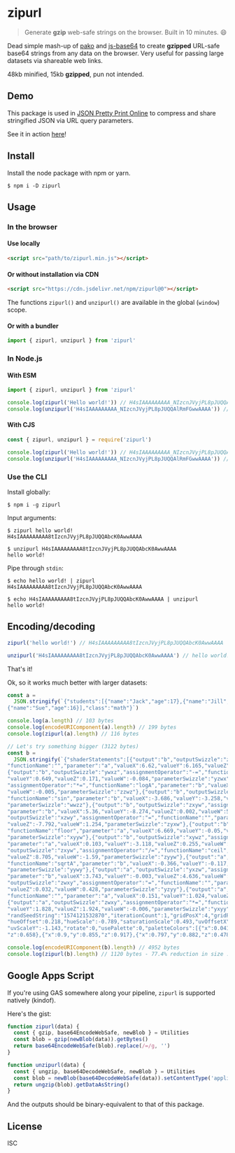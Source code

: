 # zipurl

> Generate **gzip** web-safe strings on the browser. Built in 10 minutes.
> :smile:

Dead simple mash-up of [pako](https://github.com/nodeca/pako) and
[js-base64](https://github.com/dankogai/js-base64) to create **gzipped**
URL-safe base64 strings from any data on the browser. Very useful for passing
large datasets via shareable web links.

48kb minified, 15kb **gzipped**, pun not intended.

## Demo

This package is used in
[JSON Pretty Print Online](https://zerodevx.github.io/json-pretty-print/) to
compress and share stringified JSON via URL query parameters.

See it in action
[here](https://zerodevx.github.io/json-pretty-print/?data=H4sIAAAAAAAAA7WaXXOkNhaG7_MrtK692FQaAgIE8tU4tmfjxJ7MepykUklqS4Do1g4NHT5sd1L73_foC2g3bXs83krF0wLpICHpOe854tcvEPoL_kfo6N8iPzpGR8SLKWFBESakIJnvJYkfZn4YHS10NVHl_B4qeqa87E27mMShz1InS7PQCUmWOkkUJg4hHityFjCSpoON9iTrxC2Hdl3Tc3M1ZSWrMnnx6O94QXDiJtS22Iis6xt1b9V1m-Ovv96ULOOrusxd0X0d4PsA27psKesFoSnyLT-ty7qRbdOmvqtsvYqtlcHLuqkY-lDWbLi15DBK1aLga1Zyez2r1xtWbeWN9z9c31ycntg7UE2U8noprbXS2JtN3XQiYy60Gsaxqiv10K989A_qh1-i0KMOjnAy9D7PG962so4fxOikgr6d1n3TLdB5Kf5kt6Is-QK943foit-LrF4g6sX-0Dyt-042Pu9QLofNEavEGq3ZEgyxUvzRM9SKqkObphY5hx9rISuIHG1YIxi8ZsR7aIu4vMxysRGtyES1dNHJmnfTK6jol9ACQX85-qMXKOctb3qwCYXWRdd80_CVepeiQ1lfbpjtlO6PNCdtqkfVRQFWGRJNLyvUZQmN-rJk66xGonJ_a34bJqjhS9F2vOFq7WHPJ44XOV5w4yXHPj3GEXLgl-fZ-iXrRNfn8tXD2nSjIMTUt_fqamlvJp4bJ4TG5lbHlnImflUl9djJgIxtuZJkL8diBlPUr8eyHspYZvmkbr1e13k9qSxn40iVfje9KBoBj5x25C_zr9xL-bgZd5b1DUtFt2LobVlv8yNz_7-LAxb8GQuXNXSboZ9XouNPGsBzBmA_MzlN6BtYaCXfDlZ2xrdsOO9gOckm3_KyhCU92ZN_Q7_UPVqxW44o6quGsxytYcXBNm9dO78Fu61hSvjbphdq-bPNplSdVh2eR1zBo4BgwlOeQgGzh4izC8QizkvDIgtI4NACOBcmReSwNA6cOPPSPCe0oJjMIK5gZTvHuGARhoE77vwXMM728EnG_SSfCrMwh7iDgLs8ub748WqPcLfSVsoV4EpARr8-TLgQS8IRJ0jCYI5wfoROyhRMNyVH1zXLF-g7lvXrlC3Q-543XY2uFeN8j5A9xsEq4Wt0yyUoFNrEBkCRiVzkEkIKc2pvGvZM7ilkAXn0XkWcDexy0akGFSBM_7Fg4m03_r7nTQa7oxN1hUroUQNW9LMUzFr5EAtUF11sWrjP-o4PlXeYJ01b1KkK8Fg7Ii76FhghCW2rtKqfJ6aCQaodyrRnA9L1C6izjPGMQdt3dQuuN7cENxhCHV-D1xq4Di_WRVeaxPxev43JS9RG9ainboFNh6aA5qJzeW3wKvKP5L4Z2s7QwWPBlc56ANMX3QRek5rup5yBjx0fnEF8HITHHj3sDLAbhDSi0YwrcGjgejQmyQFfYKZnJLd-d2OZT1yCkPM_FqfAlwN7WPEV8P9dvUXfsqaB-ejq6kX8Py2ZgNl4z16I_7clX8vl8DPQonk2-kdUTcjve6-Lfs7jnLEgoRxHOY3zh-jHD9CfxHHggx52siLznBBj7qSpzx3ix3maFoz7RTSD_gPqNlh41Aeh8Rnktyt2h_xlzx-C_7K-480WFOR6I5fBs-F_8uHmx-uLOXkr7WXa3JsNePceCHPQASTY_xJFIHEDL_JnHAAFpXYjN73VuBfNnai0vP2ONy3fSnk78R0W_WdWaXI2CMtR0g4_JDB2RJtSphaV2n8YzoDolQ4D8D-9mdVVy0EzG49hoAY4kyXlYCymDQZNSd2yWlc_QNfOB8hNa3LLOQNKC8TKYNr6hH23I_2Tobpm6-BfFCsrwQC-H_SjJ4S2nYYLgx3bUrmpdgQ89FldUiN00Q8G7GZ0le0JB2g_ymXsSZHu-zdedIzxsRce5nLsuzQMYOLnwIxBNWGPEhvhPSTzjpyWccZYtK9qKsBhgrOOwzqe53M1bBt1Q475NfgMU7IsOWwidNJUsNFfptA5y1boJ3DJsNhfJtG3FVg47asK-rNi609Q6FOwvBDVKavgvydYndNIanXOCpLk_kRiG1bbNWJZzTgpYo9wJwhi4oR5gh1Ki8AJ0zyJIi-Nw5g9n9X-AnuRi-PPYLVNlTzFanC03RZ90zdV-wmJiIuz83_-sMfpjbSVSlNvgITL-rBEpxEQmmAHe8lcEiKKI9ARVVZnH9GHTq6DBToBf55zbjj9S918BEr7sbdH6fdWfhoEap6YQj7iTYX8LrrUGBmyCBZMokJKF5m_Wb8ROQMIDhoTFptRrmq_gzTOd6kG__Y2K3Ey4aCinGnaihHC77SS7wY6g_o1zHxcelLHi-FV3vge8O0Ye4_kIRLiEprQmM4xLqIuhVkZIrzHGCcmgJo6iMnVflI7n7_-emg7XTFwjqesuZ3Ivk_B2tlWpwz-w0A_vghrsIk-gohs6vpj-2ykTfbfhGfk-TiDxczuYG8026fkZx4QkgVB5McBjTLvIdKsZ7NIi_OcFTEBmhVJ7IQsBqRhQh1KAhrmBQ2jmM4g7VDmAS9I7LkR_gymzWUe5Cvdyzx8zyoOEQD_OMO0A0Q7PX93c3F6vse0j2DqTlp6I92dyPhhqCnZSX0nID6egRoJMTrjrAEyVFZ5vq2bFDRTfQdYu8jZChZEGCT7TLtQ6UmtrLQGmgDJoMTKNw2cn7jRl1Iq6WwrsM-G3GPj27rsN_CDm0oD_vJB0I7ReGtCYmAjSOAhR6AAOQAUwGWQqTWttquzB1cqA6sAqFSgzojcZ3zTcSC2MFQeGGvlniKjRrghttSlbEw16HzMTq6lm-ho5QNA5trEwaTimB9RUvdx0kaOFzqY3vj4GFNA7GHShoEbxoBmm9WdgjbGrhdiEhzK-A4v5HB690H2Vw1_UttO73jJvqkJh18p53tW98uStehdzcsXkRdIuGTomlUw25vVi9D7PetWEGnBrr8W9fPhO3Jiwt74_8DePMQsioqEp4SlBU0estdG1pa92M95SnHm5HmKndBjvkOTkDhZ5kUkIrGfRMknsDdY-J7vks-J_e1afTLrC7qNb9HNtv2EyP-DpO_1xekefVfSWCdtvWklfxuRHQ77Y6JFZYDJXNgfxRid33N5MmA15RWgGFZEC5gDgdmIP-uKAYETuk_gd4BR_jCuN0DWzFKBsEkcmhvmwEmp0DHks1G7Cm8VBe8tGXdCbQtrI111K3niZZTrqblvQ2jrAAx3p0-0fJOtpU9QpqCpOgiz-tME7FONrLunUt0TAavHO4bx3OQt1IhsrwfHMnaUj8lg1RObPDZ-RBkc_ZH1ATtZ7Snx1SuejPJJkUwdn954-Djwj8PgMLoD7EaeH8-R2_djF9MEk4PoBof2QN6ORf2yDp_RmYk8TH3evcohHaASnDUAu4E18SJkX7GmXTEQr6B4n5bbB47pGLoCmjw_STshy8uk8rMi_5CEJA-LkKZREsZR_BDV5AGqk8IjGfaIk7I0csKQZk6SF7nDQ5_JbxNAAhSf8g2Ch-URwGufz81E_ld1nW_Rt7AG6zu2fTarv7m4vLw6P9tD9VqaWxlrb1JYuWueH4a1FwOsYwhb49kMQBhRdAIDL8XwJQLEdk1rv0Som24lr9SlkMjGkZfsIft89lBKa1NNQHsQpTlkdLQBiwrCh7wmEPpMJnEBniqZO3wioK1Jcg0ZBiVZx28IND-1cYCspJmpOmaMBwW8k6zY8QZa4Q6nfhrQoPMHXu50eDjPm6pbVWN3lOOTBwob9GvB_mHyTCmpDe8HjCs4a3-gHjWcH1q7LrrRD5RxiIS-DgdsvSFq2HWsrRgSMS76F7QaPxNR8Yd6oA4j1ERq_zPrPc3nJ5NBPO4nYgf2sgd-wj_2yXH0SL7YiWOZE_Y8GzlPPUUkz1rCgNpDnX2N_wjmJxmS_eSx9Nljyayz8YJe06_hJ74XDbyZCp3DYqy7p1O9c47iWiyXLegtVj3nQHDOUZyuOIhaBqDqW_5sX7ELt4m7iF7kLr74_X8qHdwptSYAAA)!

## Install

Install the node package with npm or yarn.

```
$ npm i -D zipurl
```

## Usage

### In the browser

#### Use locally

```html
<script src="path/to/zipurl.min.js"></script>
```

#### Or without installation via CDN

```html
<script src="https://cdn.jsdelivr.net/npm/zipurl@0"></script>
```

The functions `zipurl()` and `unzipurl()` are available in the global (`window`)
scope.

#### Or with a bundler

```js
import { zipurl, unzipurl } from 'zipurl'
```

### In Node.js

#### With ESM

```js
import { zipurl, unzipurl } from 'zipurl'

console.log(zipurl('Hello world!')) // H4sIAAAAAAAAA_NIzcnJVyjPL8pJUQQAlRmFGwwAAAA
console.log(unzipurl('H4sIAAAAAAAAA_NIzcnJVyjPL8pJUQQAlRmFGwwAAAA')) // Hello world!
```

#### With CJS

```js
const { zipurl, unzipurl } = require('zipurl')

console.log(zipurl('Hello world!')) // H4sIAAAAAAAAA_NIzcnJVyjPL8pJUQQAlRmFGwwAAAA
console.log(unzipurl('H4sIAAAAAAAAA_NIzcnJVyjPL8pJUQQAlRmFGwwAAAA')) // Hello world!
```

### Use the CLI

Install globally:

```
$ npm i -g zipurl
```

Input arguments:

```
$ zipurl hello world!
H4sIAAAAAAAAA8tIzcnJVyjPL8pJUQQAbcK0AwwAAAA

$ unzipurl H4sIAAAAAAAAA8tIzcnJVyjPL8pJUQQAbcK0AwwAAAA
hello world!
```

Pipe through `stdin`:

```
$ echo hello world! | zipurl
H4sIAAAAAAAAA8tIzcnJVyjPL8pJUQQAbcK0AwwAAAA

$ echo H4sIAAAAAAAAA8tIzcnJVyjPL8pJUQQAbcK0AwwAAAA | unzipurl
hello world!
```

## Encoding/decoding

```js
zipurl('hello world!') // H4sIAAAAAAAAA8tIzcnJVyjPL8pJUQQAbcK0AwwAAAA

unzipurl('H4sIAAAAAAAAA8tIzcnJVyjPL8pJUQQAbcK0AwwAAAA') // hello world!
```

That's it!

Ok, so it works much better with larger datasets:

```js
const a =
  JSON.stringify(`{"students":[{"name":"Jack","age":17},{"name":"Jill","age":16},
{"name":"Sue","age":16}],"class":"math"}`)

console.log(a.length) // 103 bytes
console.log(encodeURIComponent(a).length) // 199 bytes
console.log(zipurl(a).length) // 116 bytes

// Let's try something bigger (3122 bytes)
const b =
  JSON.stringify(`{"shaderStatements":[{"output":"b","outputSwizzle":"zxyw","assignmentOperator":"-=",
"functionName":"","parameter":"a","valueX":6.62,"valueY":6.165,"valueZ":-0.974,"valueW":-4.233,"parameterSwizzle":"xzyy"},
{"output":"b","outputSwizzle":"ywxz","assignmentOperator":"-=","functionName":"","parameter":"a","valueX":-4.88,
"valueY":0.649,"valueZ":0.171,"valueW":-0.084,"parameterSwizzle":"yzwx"},{"output":"a","outputSwizzle":"xzwy",
"assignmentOperator":"*=","functionName":"logA","parameter":"b","valueX":-2.368,"valueY":-7.284,"valueZ":-5.01,
"valueW":-0.005,"parameterSwizzle":"zzwz"},{"output":"b","outputSwizzle":"xwzy","assignmentOperator":"-=",
"functionName":"sin","parameter":"b","valueX":-3.686,"valueY":-3.258,"valueZ":-4.059,"valueW":-8.506,
"parameterSwizzle":"wwzz"},{"output":"b","outputSwizzle":"zxyw","assignmentOperator":"=","functionName":"ceil",
"parameter":"b","valueX":5.36,"valueY":-8.274,"valueZ":0.002,"valueW":5.429,"parameterSwizzle":"xxwy"},{"output":"a",
"outputSwizzle":"xzwy","assignmentOperator":"=","functionName":"","parameter":"b","valueX":-3.353,"valueY":-5.681,
"valueZ":-7.792,"valueW":1.254,"parameterSwizzle":"zyxw"},{"output":"b","outputSwizzle":"ywxz","assignmentOperator":"+=",
"functionName":"floor","parameter":"a","valueX":6.669,"valueY":-0.05,"valueZ":-8.629,"valueW":-2.802,
"parameterSwizzle":"xyyw"},{"output":"b","outputSwizzle":"xywz","assignmentOperator":"+=","functionName":"fract",
"parameter":"a","valueX":0.103,"valueY":-3.118,"valueZ":0.255,"valueW":6.287,"parameterSwizzle":"xyyw"},{"output":"a",
"outputSwizzle":"zxyw","assignmentOperator":"/=","functionName":"ceil","parameter":"","valueX":5.484,"valueY":-1.26,
"valueZ":8.705,"valueW":-1.59,"parameterSwizzle":"zyyw"},{"output":"a","outputSwizzle":"wyzx","assignmentOperator":"=",
"functionName":"sqrtA","parameter":"b","valueX":-0.366,"valueY":-0.117,"valueZ":0.162,"valueW":1.761,
"parameterSwizzle":"yywy"},{"output":"a","outputSwizzle":"yxzw","assignmentOperator":"*=","functionName":"atan",
"parameter":"b","valueX":3.743,"valueY":-0.003,"valueZ":4.636,"valueW":0.056,"parameterSwizzle":"wxxw"},{"output":"b",
"outputSwizzle":"zwxy","assignmentOperator":"=","functionName":"","parameter":"","valueX":6.083,"valueY":-6.322,
"valueZ":0.032,"valueW":0.428,"parameterSwizzle":"yzyy"},{"output":"a","outputSwizzle":"zxyw","assignmentOperator":"/=",
"functionName":"","parameter":"a","valueX":0.151,"valueY":1.024,"valueZ":-2.862,"valueW":3.193,"parameterSwizzle":"xzyx"},
{"output":"a","outputSwizzle":"zwxy","assignmentOperator":"*=","functionName":"","parameter":"a","valueX":-1.637,
"valueY":1.828,"valueZ":1.924,"valueW":-0.006,"parameterSwizzle":"yxyy"}],"randSeed":-1810015485,
"randSeedString":"1574121532870","iterationCount":1,"gridPosX":4,"gridPosY":0,"generation":17,"subGeneration":1,
"hueOffset":0.218,"hueScale":-0.789,"saturationScale":0.493,"uvOffsetX":-0.36,"uvOffsetY":0.559,"uvScaleX":1.02,
"uvScaleY":-1.143,"rotate":0,"usePalette":0,"paletteColors":[{"x":0.041,"y":0.01,"z":0.584},{"x":0.131,"y":0.102,
"z":0.658},{"x":0.9,"y":0.855,"z":0.917},{"x":0.797,"y":0.882,"z":0.478}],"saveListIndex":-1,"uniqueID":361315861}`)

console.log(encodeURIComponent(b).length) // 4952 bytes
console.log(zipurl(b).length) // 1120 bytes - 77.4% reduction in size :)
```

## Google Apps Script

If you're using GAS somewhere along your pipeline, `zipurl` is supported
natively (kindof).

Here's the gist:

<!-- prettier-ignore -->
```js
function zipurl(data) {
  const { gzip, base64EncodeWebSafe, newBlob } = Utilities
  const blob = gzip(newBlob(data)).getBytes()
  return base64EncodeWebSafe(blob).replace(/=/g, '')
}

function unzipurl(data) {
  const { ungzip, base64DecodeWebSafe, newBlob } = Utilities
  const blob = newBlob(base64DecodeWebSafe(data)).setContentType('application/x-gzip')
  return ungzip(blob).getDataAsString()
}
```

And the outputs should be binary-equivalent to that of this package.

## License

ISC
